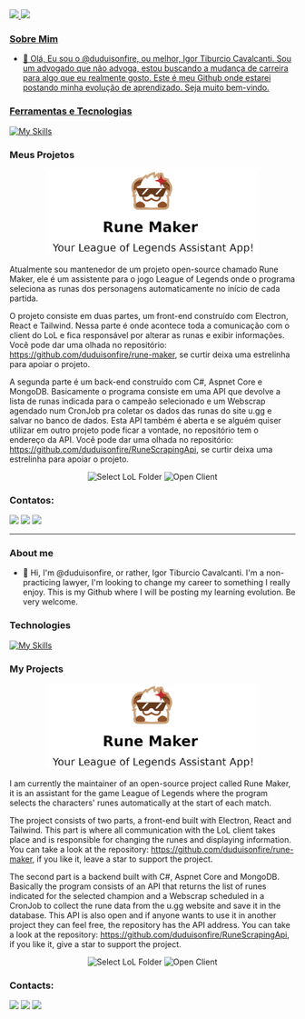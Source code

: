 <div>
<a href="https://github.com/duduisonfire">
<img height="160em" src="https://github-readme-stats.vercel.app/api/top-langs/?username=duduisonfire&layout=compact&langs_count=7&theme=dracula"/>
<img height="160em" src="https://github-readme-stats.vercel.app/api?username=duduisonfire&show_icons=true&theme=dracula&include_all_commits=true&count_private=true"/>
</div>

### Sobre Mim

- 👋 Olá, Eu sou o @duduisonfire, ou melhor, Igor Tiburcio Cavalcanti.
Sou um advogado que não advoga, estou buscando a mudança de carreira 
para algo que eu realmente gosto. Este é meu Github onde estarei postando
minha evolução de aprendizado. Seja muito bem-vindo.

### Ferramentas e Tecnologias
 
[![My Skills](https://skills.thijs.gg/icons?i=git,html,css,bootstrap,tailwind,js,ts,react,jest,c,cs,java,dotnet,nodejs,mongodb,express,mysql)](https://github.com/duduisonfire/)

### Meus Projetos
<p align="center">
  <img src="https://raw.githubusercontent.com/duduisonfire/rune-maker/master/repo-logo.png" alt="Logo" height=150>
</p>

Atualmente sou mantenedor de um projeto open-source chamado Rune Maker, ele é um assistente para o jogo League of Legends onde o programa seleciona as runas dos personagens automaticamente no início de cada partida. 

O projeto consiste em duas partes, um front-end construído com Electron, React e Tailwind. Nessa parte é onde acontece toda a comunicação com o client do LoL e fica responsável por alterar as runas e exibir informações. Você pode dar uma olhada no repositório: https://github.com/duduisonfire/rune-maker, se curtir deixa uma estrelinha para apoiar o projeto.

A segunda parte é um back-end construído com C#, Aspnet Core e MongoDB. Basicamente o programa consiste em uma API que devolve a lista de runas indicada para o campeão selecionado e um Webscrap agendado num CronJob pra coletar os dados das runas do site u.gg e salvar no banco de dados. Esta API também é aberta e se alguém quiser utilizar em outro projeto pode ficar a vontade, no repositório tem o endereço da API. Você pode dar uma olhada no repositório: https://github.com/duduisonfire/RuneScrapingApi, se curtir deixa uma estrelinha para apoiar o projeto.

<p align="center">
 <img src="https://imageupload.io/ib/5X5ryppsrl9dqhy_1698138530.png" alt="Select LoL Folder" width=300>
 <img src="https://user-images.githubusercontent.com/37435869/279544064-36e7903a-6fe7-41b7-ac21-1a730c84218a.png" alt="Open Client" width=300>
</p>

### Contatos:
<div>
<a href="https://instagram.com/igor.tiburcio.cs" target="_blank"><img src="https://img.shields.io/badge/-Instagram-%23E4405F?style=for-the-badge&logo=instagram&logoColor=white" target="_blank"></a>
<a href = "mailto:igor.tiburcio.cs@outlook.com"><img src="https://img.shields.io/badge/Gmail-D14836?style=for-the-badge&logo=gmail&logoColor=white" target="_blank"></a>
<a href="https://www.linkedin.com/in/igor-tib%C3%BArcio-cavalcanti-758096120/" target="_blank"><img src="https://img.shields.io/badge/-LinkedIn-%230077B5?style=for-the-badge&logo=linkedin&logoColor=white" target="_blank"></a>   
</div>

---
### About me

- 👋 Hi, I'm @duduisonfire, or rather, Igor Tiburcio Cavalcanti.
I'm a non-practicing lawyer, I'm looking to change my career to something I really enjoy. 
This is my Github where I will be posting my learning evolution. Be very welcome.

### Technologies

[![My Skills](https://skills.thijs.gg/icons?i=git,html,css,bootstrap,tailwind,js,ts,react,jest,c,cs,java,dotnet,nodejs,mongodb,express,mysql)](https://github.com/duduisonfire/)

### My Projects
<p align="center">
  <img src="https://raw.githubusercontent.com/duduisonfire/rune-maker/master/repo-logo.png" alt="Logo" height=150>
</p>
 
I am currently the maintainer of an open-source project called Rune Maker, it is an assistant for the game League of Legends where the program selects the characters' runes automatically at the start of each match.

The project consists of two parts, a front-end built with Electron, React and Tailwind. This part is where all communication with the LoL client takes place and is responsible for changing the runes and displaying information. You can take a look at the repository: https://github.com/duduisonfire/rune-maker, if you like it, leave a star to support the project.

The second part is a backend built with C#, Aspnet Core and MongoDB. Basically the program consists of an API that returns the list of runes indicated for the selected champion and a Webscrap scheduled in a CronJob to collect the rune data from the u.gg website and save it in the database. This API is also open and if anyone wants to use it in another project they can feel free, the repository has the API address. You can take a look at the repository: https://github.com/duduisonfire/RuneScrapingApi, if you like it, give a star to support the project.

<p align="center">
 <img src="https://imageupload.io/ib/5X5ryppsrl9dqhy_1698138530.png" alt="Select LoL Folder" width=300>
 <img src="https://user-images.githubusercontent.com/37435869/279544064-36e7903a-6fe7-41b7-ac21-1a730c84218a.png" alt="Open Client" width=300>
</p>

### Contacts:

<div>
<a href="https://instagram.com/igor.tiburcio.cs" target="_blank"><img src="https://img.shields.io/badge/-Instagram-%23E4405F?style=for-the-badge&logo=instagram&logoColor=white" target="_blank"></a>
<a href = "mailto:igor.tiburcio.cs@outlook.com"><img src="https://img.shields.io/badge/Gmail-D14836?style=for-the-badge&logo=gmail&logoColor=white" target="_blank"></a>
<a href="https://www.linkedin.com/in/igor-tib%C3%BArcio-cavalcanti-758096120/" target="_blank"><img src="https://img.shields.io/badge/-LinkedIn-%230077B5?style=for-the-badge&logo=linkedin&logoColor=white" target="_blank"></a>   
</div>
